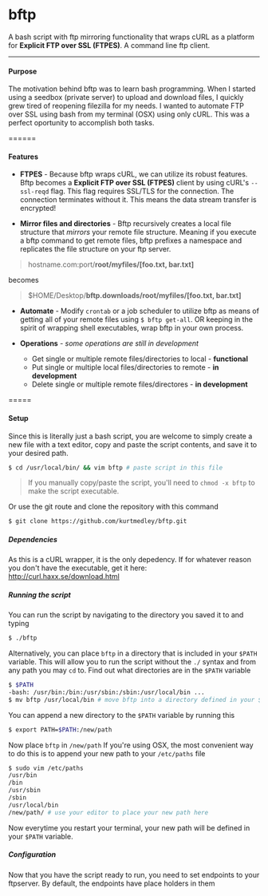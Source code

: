 # bftp 
A bash script with ftp mirroring functionality that wraps cURL as a platform for **Explicit FTP over SSL (FTPES)**. A command line ftp client.

------
#### Purpose
The motivation behind bftp was to learn bash programming.  When I started using a seedbox (private server) to upload and download files, I quickly grew tired of reopening filezilla for my needs.  I wanted to automate FTP over SSL using bash from my terminal (OSX) using only cURL.  This was a perfect oportunity to accomplish both tasks.

======
#### Features
- **FTPES** - Because bftp wraps cURL, we can utilize its robust features.  Bftp becomes a **Explicit FTP over SSL (FTPES)** client by using cURL's `--ssl-reqd` flag.  This flag requires SSL/TLS for the connection. The connection terminates without it.  This means the data stream transfer is encrypted!

- **Mirror files and directories** - Bftp recursively creates a local file structure that *mirrors* your remote file structure.  Meaning if you execute a bftp command to get remote files, bftp prefixes a namespace and replicates the file structure on your ftp server.
> hostname.com:port/**root/myfiles/[foo.txt, bar.txt]**

  becomes
  
  > $HOME/Desktop/**bftp.downloads/root/myfiles/[foo.txt, bar.txt]**
  
- **Automate** - Modify `crontab` or a job scheduler to utilize bftp as means of getting all of your remote files using `$ bftp get-all`. OR keeping in the spirit of wrapping shell executables, wrap bftp in your own process.

- **Operations** - *some operations are still in development*
  - Get single or multiple remote files/directories to local  - **functional**
  - Put single or multiple local files/directories to remote  - **in development**
  - Delete single or multiple remote files/directores         - **in development**

=====
#### Setup
Since this is literally just a bash script, you are welcome to simply create a new file with a text editor, copy and paste the script contents, and save it to your desired path.
```bash
$ cd /usr/local/bin/ && vim bftp # paste script in this file
```
> If you manually copy/paste the script, you'll need to `chmod -x bftp` to make the script executable.

Or use the git route and clone the repository with this command
```bash
$ git clone https://github.com/kurtmedley/bftp.git
```

##### Dependencies
As this is a cURL wrapper, it is the only depedency.  If for whatever reason you don't have the executable, get it here: <http://curl.haxx.se/download.html>

##### Running the script
You can run the script by navigating to the directory you saved it to and typing
```bash
$ ./bftp
```
Alternatively, you can place `bftp` in a directory that is included in your `$PATH` variable.  This will allow you to run the script without the `./` syntax and from any path you may `cd` to. Find out what directories are in the `$PATH` variable
```bash
$ $PATH
-bash: /usr/bin:/bin:/usr/sbin:/sbin:/usr/local/bin ...
$ mv bftp /usr/local/bin # move bftp into a directory defined in your $PATH variable
```
You can append a new directory to the `$PATH` variable by running this
```bash
$ export PATH=$PATH:/new/path
```
Now place `bftp` in `/new/path`
If you're using OSX, the most convenient way to do this is to append your new path to your `/etc/paths` file
```bash
$ sudo vim /etc/paths
/usr/bin
/bin
/usr/sbin
/sbin
/usr/local/bin
/new/path/ # use your editor to place your new path here
```
Now everytime you restart your terminal, your new path will be defined in your `$PATH` variable.

##### Configuration
Now that you have the script ready to run, you need to set endpoints to your ftpserver.  By default, the endpoints have place holders in them
